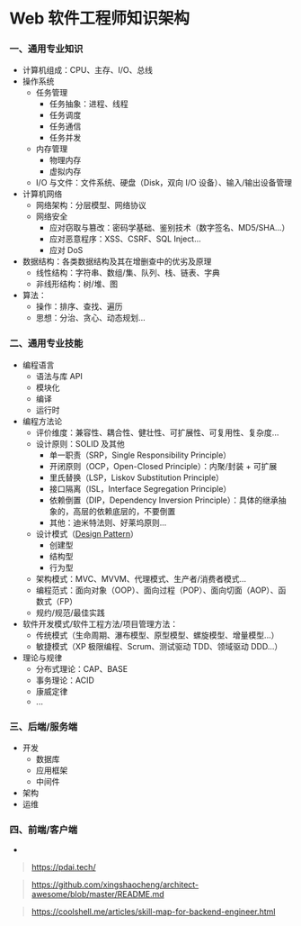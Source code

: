 # Web 软件工程师知识架构

### 一、通用专业知识

- 计算机组成：CPU、主存、I/O、总线
- 操作系统
    - 任务管理
        - 任务抽象：进程、线程
        - 任务调度
        - 任务通信
        - 任务并发
    - 内存管理
        - 物理内存
        - 虚拟内存
    - I/O 与文件：文件系统、硬盘（Disk，双向 I/O 设备）、输入/输出设备管理
- 计算机网络
    - 网络架构：分层模型、网络协议
    - 网络安全
        - 应对窃取与篡改：密码学基础、鉴别技术（数字签名、MD5/SHA...）
        - 应对恶意程序：XSS、CSRF、SQL Inject...
        - 应对 DoS
- 数据结构：各类数据结构及其在增删查中的优劣及原理
    - 线性结构：字符串、数组/集、队列、栈、链表、字典
    - 非线形结构：树/堆、图
- 算法：
    - 操作：排序、查找、遍历
    - 思想：分治、贪心、动态规划...


### 二、通用专业技能

- 编程语言
    - 语法与库 API
    - 模块化
    - 编译
    - 运行时
- 编程方法论
    - 评价维度：兼容性、耦合性、健壮性、可扩展性、可复用性、复杂度...
    - 设计原则：SOLID 及其他
        - 单一职责（SRP，Single Responsibility Principle）
        - 开闭原则（OCP，Open-Closed Principle）：内聚/封装 + 可扩展
        - 里氏替换（LSP，Liskov Substitution Principle）
        - 接口隔离（ISL，Interface Segregation Principle）
        - 依赖倒置（DIP，Dependency Inversion Principle）：具体的继承抽象的，高层的依赖底层的，不要倒置
        - 其他：迪米特法则、好莱坞原则...
    - 设计模式（[Design Pattern](https://refactoringguru.cn/design-patterns/catalog)）
        - 创建型
        - 结构型
        - 行为型
    - 架构模式：MVC、MVVM、代理模式、生产者/消费者模式...
    - 编程范式：面向对象（OOP）、面向过程（POP）、面向切面（AOP）、函数式（FP）
    - 规约/规范/最佳实践
- 软件开发模式/软件工程方法/项目管理方法：
    - 传统模式（生命周期、瀑布模型、原型模型、螺旋模型、增量模型...）
    - 敏捷模式（XP 极限编程、Scrum、测试驱动 TDD、领域驱动 DDD...）
- 理论与规律
    - 分布式理论：CAP、BASE
    - 事务理论：ACID
    - 康威定律
    - ...


### 三、后端/服务端

- 开发
    - 数据库
    - 应用框架
    - 中间件
- 架构
- 运维


### 四、前端/客户端

- 



> https://pdai.tech/

> https://github.com/xingshaocheng/architect-awesome/blob/master/README.md

> https://coolshell.me/articles/skill-map-for-backend-engineer.html
